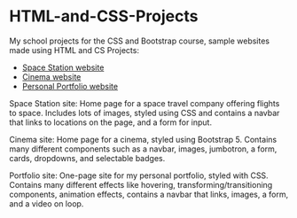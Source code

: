 # HTML-and-CSS-Projects
My school projects for the CSS and Bootstrap course, sample websites made using HTML and CS
Projects:
- [Space Station website](https://github.com/ryeansharratt/HTML-and-CSS-Projects/tree/main/SpaceStation%20Project)
- [Cinema website](https://github.com/ryeansharratt/HTML-and-CSS-Projects/tree/main/bootstrap4_project)
- [Personal Portfolio website](https://github.com/ryeansharratt/HTML-and-CSS-Projects/tree/main/Portfolio%20Website)

Space Station site:
Home page for a space travel company offering flights to space. Includes lots of images, styled using CSS and contains a navbar that links to locations on the page, and a form for input.

Cinema site:
Home page for a cinema, styled using Bootstrap 5. Contains many different components such as a navbar, images, jumbotron, a form, cards, dropdowns, and selectable badges.

Portfolio site:
One-page site for my personal portfolio, styled with CSS. Contains many different effects like hovering, transforming/transitioning components, animation effects, contains a navbar that links, images, a form, and a video on loop.


